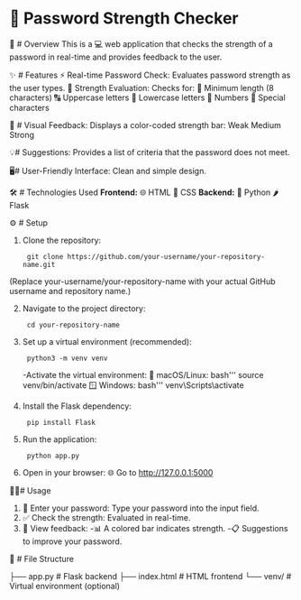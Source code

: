 # 🔐 **Password Strength Checker**

🧾 # Overview
This is a 💻 web application that checks the strength of a password in real-time and provides feedback to the user.

✨ # Features
      ⚡ Real-time Password Check: Evaluates password strength as the user types.
      🧠 Strength Evaluation: Checks for:
      🔢 Minimum length (8 characters)
      🔠 Uppercase letters
      🔡 Lowercase letters
      🔢 Numbers
      🔣 Special characters

🎨 # Visual Feedback: 
      Displays a color-coded strength bar:
                    Weak
                    Medium
                    Strong

💡# Suggestions: 
      Provides a list of criteria that the password does not meet.

🖥️# User-Friendly Interface:
      Clean and simple design.

🛠️ # Technologies Used
        **Frontend:**
          🌐 HTML
          🎨 CSS
         **Backend:**
          🐍 Python
          🌶️ Flask

⚙️ # Setup
1. Clone the repository:

        git clone https://github.com/your-username/your-repository-name.git
(Replace your-username/your-repository-name with your actual GitHub username and repository name.)

2. Navigate to the project directory:

        cd your-repository-name
3. Set up a virtual environment (recommended):

        python3 -m venv venv
    -Activate the virtual environment:
        🐧 macOS/Linux:
    bash'''
    source venv/bin/activate
        🪟 Windows:
    bash'''
    venv\Scripts\activate
4. Install the Flask dependency:
   
        pip install Flask
5. Run the application:

        python app.py
6. Open in your browser:
  🌐 Go to http://127.0.0.1:5000

👨‍💻# Usage
1. 🔏 Enter your password: Type your password into the input field.
2. ✅ Check the strength: Evaluated in real-time.
3. 🧾 View feedback:
       -📊 A colored bar indicates strength.
       -📋 Suggestions to improve your password.

📁 # File Structure

├── app.py         # Flask backend
├── index.html     # HTML frontend
└── venv/          # Virtual environment (optional)




